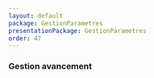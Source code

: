 ```yaml
---
layout: default
package: GestionParametres
presentationPackage: GestionParametres
order: 47
---
```


### Gestion avancement

<!-- new slide -->